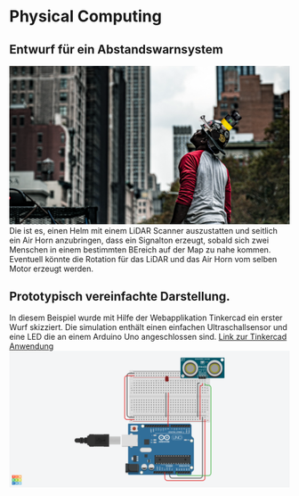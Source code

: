 # Physical Computing
## Entwurf für ein Abstandswarnsystem
![Bild von Interface](interface_idee.png)
Die ist es, einen Helm mit einem LiDAR Scanner auszustatten und seitlich ein Air Horn anzubringen, dass ein Signalton erzeugt, sobald sich zwei Menschen in einem bestimmten BEreich auf der Map zu nahe kommen.
Eventuell könnte die Rotation für das LiDAR und das Air Horn vom selben Motor erzeugt werden.

## Prototypisch vereinfachte Darstellung.

In diesem Beispiel wurde mit Hilfe der Webapplikation Tinkercad ein erster Wurf skizziert. Die simulation enthält einen einfachen Ultraschallsensor und eine LED die an einem Arduino Uno angeschlossen sind.
[Link zur Tinkercad Anwendung](https://www.tinkercad.com/things/i7t4va0rYSj-dazzling-fyyran/editel?tenant=circuits?sharecode=g3IbQrOK-empH-oXlUFFOkAaqAqVtRmyLw16WhAdpgU)
![Bild von Tinkercad Entwurf](tinkercad_entwurf.png)
